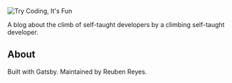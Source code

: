 ![Try Coding, It's Fun](https://cl.ly/190R3B1x1X1S/tcif1.png)

A blog about the climb of self-taught developers by a climbing self-taught developer.

## About
Built with Gatsby. Maintained by Reuben Reyes.
